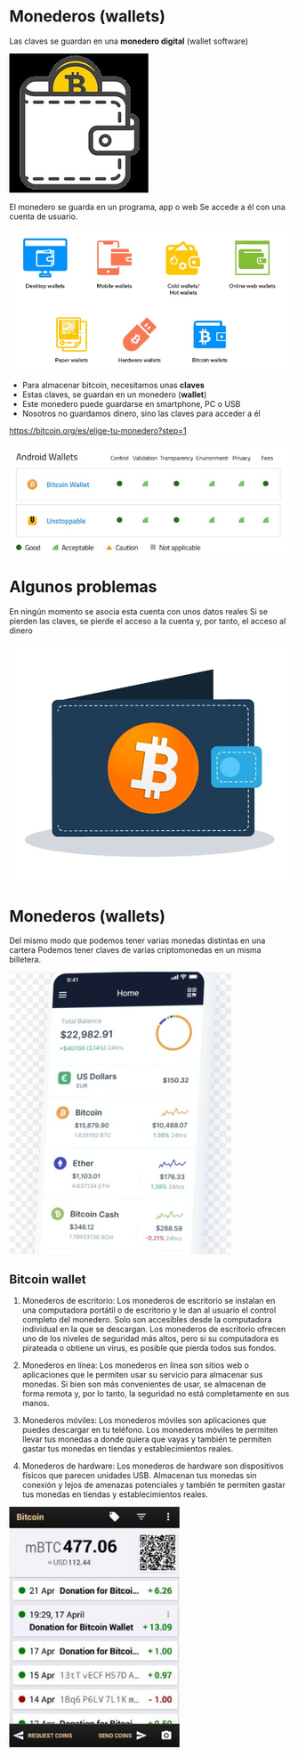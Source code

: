 # Monederos (wallets)

Las claves se guardan en una **monedero digital** (wallet software)

![](img/2022-11-06-22-53-24.png)

El monedero se guarda en un programa, app o web Se accede a él con una cuenta de usuario.

![](img/2022-11-06-22-53-30.png)

- Para almacenar bitcoin, necesitamos unas **claves**
- Estas claves, se guardan en un monedero (**wallet**)
- Este monedero puede guardarse en smartphone, PC o USB
- Nosotros no guardamos dinero, sino las claves para acceder a él

https://bitcoin.org/es/elige-tu-monedero?step=1

![](img/2022-11-06-22-53-46.png)

# Algunos problemas

En ningún momento se asocia esta cuenta con unos datos reales
Si se pierden las claves, se pierde el acceso a la cuenta y, por tanto, el acceso al dinero

![](img/2022-11-06-22-53-53.png)


# Monederos (wallets)
Del mismo modo que podemos tener varias monedas distintas en una cartera
Podemos tener claves de varias criptomonedas en un misma billetera.

![](img/2022-11-06-22-53-59.png)



## Bitcoin wallet

1. Monederos de escritorio: Los monederos de escritorio se instalan en una computadora portátil o de escritorio y le dan al usuario el control completo del monedero. Solo son accesibles desde la computadora individual en la que se descargan. Los monederos de escritorio ofrecen uno de los niveles de seguridad más altos, pero si su computadora es pirateada o obtiene un virus, es posible que pierda todos sus fondos.

2. Monederos en línea: Los monederos en línea son sitios web o aplicaciones que le permiten usar su servicio para almacenar sus monedas. Si bien son más convenientes de usar, se almacenan de forma remota y, por lo tanto, la seguridad no está completamente en sus manos.

3. Monederos móviles: Los monederos móviles son aplicaciones que puedes descargar en tu teléfono. Los monederos móviles te permiten llevar tus monedas a donde quiera que vayas y también te permiten gastar tus monedas en tiendas y establecimientos reales.

4. Monederos de hardware: Los monederos de hardware son dispositivos físicos que parecen unidades USB. Almacenan tus monedas sin conexión y lejos de amenazas potenciales y también te permiten gastar tus monedas en tiendas y establecimientos reales.

![](img/2022-11-06-22-54-40.png)